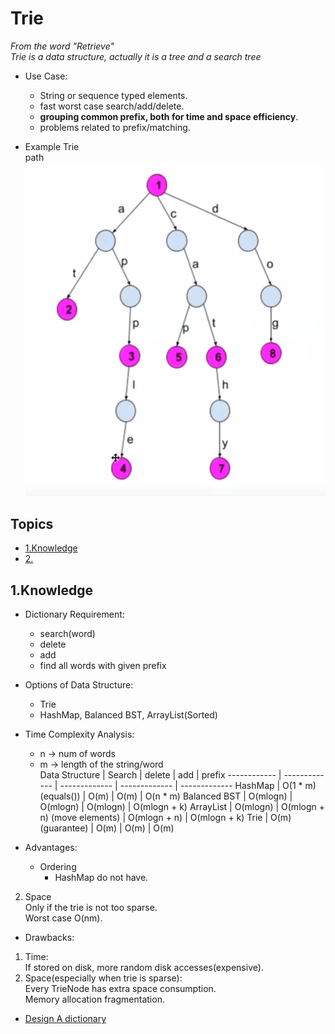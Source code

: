 # Trie
*From the word "Retrieve"*       
*Trie is a data structure, actually it is a tree and a search tree*   

- Use Case:    
   - String or sequence typed elements.    
   - fast worst case search/add/delete.   
   - **grouping common prefix, both for time and space efficiency**.   
   - problems related to prefix/matching.     

- Example Trie    
path    
![Trie Example](/images/trie.png)       

## Topics
* [1.Knowledge](#1)      
* [2.]()

## 1.Knowledge    




- Dictionary Requirement:      
   - search(word)    
   - delete   
   - add   
   - find all words with given prefix    

- Options of Data Structure:      
   - Trie   
   - HashMap, Balanced BST, ArrayList(Sorted)   

- Time Complexity Analysis:    
   - n -> num of words     
   - m -> length of the string/word    
Data Structure | Search | delete | add | prefix
------------ | ------------- | ------------- | ------------- | -------------
HashMap | O(1 * m)(equals()) |  O(m) | O(m) | O(n * m)
Balanced BST | O(mlogn) | O(mlogn) | O(mlogn) | O(mlogn + k) 
ArrayList | O(mlogn) | O(mlogn + n) (move elements) | O(mlogn + n) | O(mlogn + k) 
Trie | O(m) (guarantee) | O(m) | O(m) | O(m)  

- Advantages:    
   - Ordering     
      - HashMap do not have.     

2. Space  
Only if the trie is not too sparse.     
Worst case O(nm).    

* Drawbacks:    
1. Time:   
If stored on disk, more random disk accesses(expensive).   
2. Space(especially when trie is sparse):    
Every TrieNode has extra space consumption.  
Memory allocation fragmentation.   








* [Design A dictionary]()   

   








